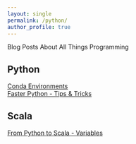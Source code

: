```yaml
---
layout: single
permalink: /python/
author_profile: true
---
```


Blog Posts About All Things Programming

## Python
[Conda Environments](https://dziganto.github.io/data%20science/python/anaconda/Creating-Conda-Environments/)  
[Faster Python - Tips & Tricks](https://dziganto.github.io/python/Faster-Python-Tips-And-Tricks/)  

## Scala
[From Python to Scala - Variables](https://dziganto.github.io/python/scala/From-Python-to-Scala-Variables/)
